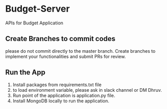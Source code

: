 # Budget-Server
APIs for Budget Application

## Create Branches to commit codes
please do not commit directly to the master branch. Create branches to implement your functionalities and submit PRs for review. 

## Run the App
1. Install packages from requirements.txt file
2. to load environment variable, please ask in slack channel or DM Dhruv.
3. Run point of the application is application.py file.
4. Install MongoDB locally to run the application. 
